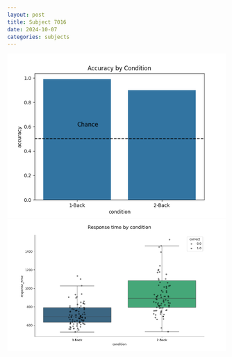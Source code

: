```yaml
---
layout: post
title: Subject 7016
date: 2024-10-07
categories: subjects
---
```


![](data/7016/run-6/7016_ATS_acc.png)
![](data/7016/run-6/7016_ATS_rt.png)
